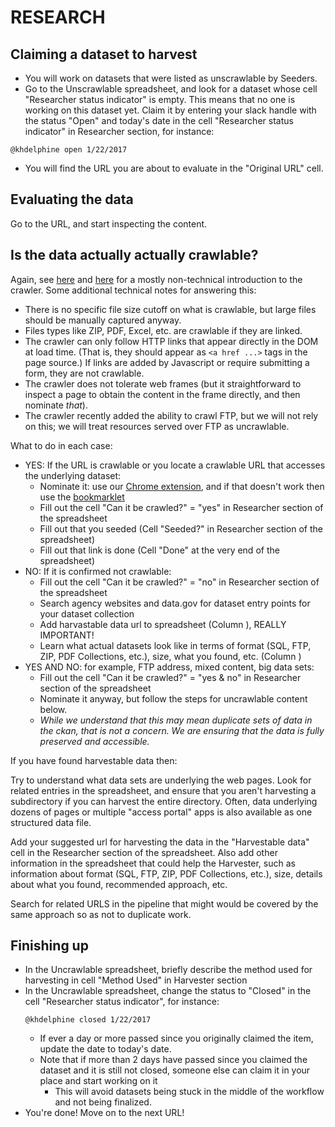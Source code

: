 # RESEARCH 

## Claiming a dataset to harvest

- You will work on datasets that were listed as unscrawlable by Seeders.
- Go to the Unscrawlable spreadsheet, and look for a dataset whose cell "Researcher status indicator" is empty. This means that no one is working on this dataset yet. Claim it by entering your slack handle with the status "Open" and today's date in the cell "Researcher status indicator" in Researcher section, for instance:
```
@khdelphine open 1/22/2017
```
- You will find the URL you are about to evaluate in the "Original URL" cell.


## Evaluating the data
Go to the URL, and start inspecting the content. 

## Is the data actually actually crawlable?

Again, see [here](https://docs.google.com/document/d/1PeWefW2toThs-Pbw0CMv2us7wxQI0gRrP1LGuwMp_UQ/edit)
and
[here](https://docs.google.com/document/d/1qpuNCmBmu4KcsS_hE2srewcCiP4f9P5cCyDfHmsSAVU/edit)
for a mostly non-technical introduction to the crawler. Some additional
technical notes for answering this:

- There is no specific file size cutoff on what is crawlable, but large files
  should be manually captured anyway.
- Files types like ZIP, PDF, Excel, etc. are crawlable if they are linked.
- The crawler can only follow HTTP links that appear directly in the DOM at load
  time. (That is, they should appear as `<a href ...>` tags in the page source.)
  If links are added by Javascript or require submitting a form, they are
  not crawlable.
- The crawler does not tolerate web frames (but it straightforward to inspect
  a page to obtain the content in the frame directly, and then nominate *that*).
- The crawler recently added the ability to crawl FTP, but we will not rely on
  this; we will treat resources served over FTP as uncrawlable.

What to do in each case:

- YES: If the URL is crawlable or you locate a crawlable URL that accesses the
  underlying dataset:
  - Nominate it: use our
    [Chrome extension](https://chrome.google.com/webstore/detail/nominationtool/abjpihafglmijnkkoppbookfkkanklok),
    and if that doesn't work then use the
    [bookmarklet](http://digital2.library.unt.edu/nomination/eth2016/about/)
  - Fill out the cell "Can it be crawled?" = "yes" in Researcher section of the spreadsheet
  - Fill out that you seeded (Cell "Seeded?" in Researcher section of the spreadsheet)
  - Fill out that link is done (Cell "Done" at the very end of the spreadsheet)
- NO: If it is confirmed not crawlable:
   - Fill out the cell "Can it be crawled?" = "no" in  Researcher section of the spreadsheet
  - Search agency websites and data.gov for dataset entry points for your dataset collection   
  - Add harvastable data url to spreadsheet (Column ), REALLY IMPORTANT! 
  - Learn what actual datasets look like in terms of format  (SQL, FTP, ZIP, PDF Collections, etc.), size,  what you found, etc. (Column )
- YES AND NO: for example, FTP address, mixed content, big data sets:
   - Fill out the cell "Can it be crawled?" = "yes & no" in Researcher section of the spreadsheet
  - Nominate it anyway, but follow the steps for uncrawlable content below.
  - *While we understand that this may mean duplicate sets of data in the ckan, that is not a concern. We are ensuring that the data is fully preserved and accessible.*

If you have found harvestable data then:

Try to understand what data sets are underlying the web pages. Look for related
entries in the spreadsheet, and ensure that you aren't harvesting a subdirectory
if you can harvest the entire directory. Often, data underlying dozens of pages
or multiple "access portal" apps is also available as one structured data file.

Add your suggested url for harvesting the data in the "Harvestable data" cell in the Researcher section of the spreadsheet. 
Also add other information in the spreadsheet that could help the Harvester, such as information about format (SQL, FTP, ZIP, PDF Collections, etc.), size, details about what you found, recommended approach, etc. 

Search for related URLS in the pipeline that might would be covered by the same approach so as not to duplicate work.

## Finishing up
- In the Uncrawlable spreadsheet, briefly describe the method used for harvesting in cell "Method Used" in Harvester section
- In the Uncrawlable spreadsheet, change the status to "Closed" in the cell "Researcher status indicator", for instance: 
  ```
  @khdelphine closed 1/22/2017
  ```
  - If ever a day or more passed since you originally claimed the item, update the date to today's date. 
  - Note that if more than 2 days have passed since you claimed the dataset and it is still not closed, someone else can claim it in your place and start working on it
    - This will avoid datasets being stuck in the middle of the workflow and not being finalized.
- You're done! Move on to the next URL!


